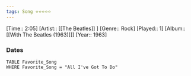 ```yaml
---
tags: Song ⭐⭐⭐⭐⭐ 
---
```

[Time:: 2:05]
[Artist:: [[The Beatles]] ]
[Genre:: Rock]
[Played:: 1]
[Album:: [[With The Beatles (1963)]]]
[Year:: 1963]
### Dates
````dataview
TABLE Favorite_Song
WHERE Favorite_Song = "All I've Got To Do"
````